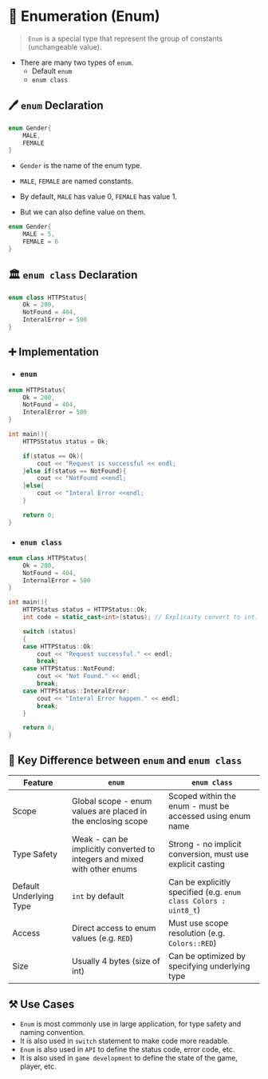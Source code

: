 # 📑 Enumeration (Enum)
>
> `Enum` is a special type that represent the group of constants (unchangeable value).

* There are many two types of `enum`.
  * Default `enum`
  * `enum class`

## 🖊️ **`enum`** Declaration

```cpp
enum Gender{
    MALE,
    FEMALE
}
```

* `Gender` is the name of the enum type.
* `MALE`, `FEMALE` are named constants.
* By default, `MALE` has value 0, `FEMALE` has value 1.

* But we can also define value on them.

```cpp
enum Gender{
    MALE = 5,
    FEMALE = 6
}
```

## 🏛️ **`enum class`** Declaration

```cpp
enum class HTTPStatus{
    Ok = 200,
    NotFound = 404,
    InteralError = 500
}
```

## ➕ Implementation

* ### `enum`

```cpp
enum HTTPStatus{
    Ok = 200,
    NotFound = 404,
    InteralError = 500
}

int main(){
    HTTPSStatus status = Ok;

    if(status == Ok){
        cout << "Request is successful << endl;
    }else if(status == NotFound){
        cout << "NotFound <<endl;
    }else{
        cout << "Interal Error <<endl;
    }

    return 0;
}
```

* ### `enum class`

```cpp
enum class HTTPStatus{
    Ok = 200,
    NotFound = 404,
    InternalError = 500
}

int main(){
    HTTPStatus status = HTTPStatus::Ok;
    int code = static_cast<int>(status); // Explicaity convert to int.

    switch (status)
    {
    case HTTPStatus::Ok:
        cout << "Request successful." << endl;
        break;
    case HTTPStatus::NotFound:
        cout << "Not Found." << endl;
        break;
    case HTTPStatus::InteralError:
        cout << "Interal Error happen." << endl;
        break;
    }

    return 0;
}
```

## 🔑 Key Difference between `enum` and `enum class`

| Feature | `enum` | `enum class` |
| --- | --- | --- |
| Scope | Global scope - enum values are placed in the enclosing scope | Scoped within the enum - must be accessed using enum name |
| Type Safety | Weak - can be implicitly converted to integers and mixed with other enums | Strong - no implicit conversion, must use explicit casting |
| Default Underlying Type | `int` by default | Can be explicitly specified (e.g. `enum class Colors : uint8_t`) |
| Access | Direct access to enum values (e.g. `RED`) | Must use scope resolution (e.g. `Colors::RED`) |
| Size | Usually 4 bytes (size of int) | Can be optimized by specifying underlying type |

## ⚒️ Use Cases

* `Enum` is most commonly use in large application, for type safety and naming convention.
* It is also used in `switch` statement to make code more readable.
* `Enum` is also used in `API` to define the status code, error code, etc.
* It is also used in `game development` to define the state of the game, player, etc.
